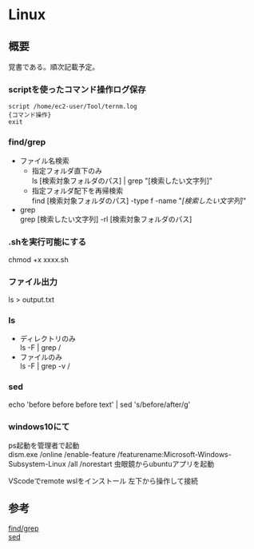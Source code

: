 # Linux

## 概要
覚書である。順次記載予定。

### scriptを使ったコマンド操作ログ保存

```
script /home/ec2-user/Tool/ternm.log
{コマンド操作}
exit
```

### find/grep
- ファイル名検索
  - 指定フォルダ直下のみ  
  ls [検索対象フォルダのパス] | grep "[検索したい文字列]"   
  - 指定フォルダ配下を再帰検索  
  find [検索対象フォルダのパス] -type f -name "*[検索したい文字列]*"  
- grep  
  grep [検索したい文字列] -rl [検索対象フォルダのパス]  

### .shを実行可能にする
chmod +x xxxx.sh  

### ファイル出力
ls > output.txt  

### ls
- ディレクトリのみ   
ls -F | grep /  
- ファイルのみ  
ls -F | grep -v /  

### sed
echo 'before before before text' | sed 's/before/after/g'


### windows10にて
ps起動を管理者で起動  
dism.exe /online /enable-feature /featurename:Microsoft-Windows-Subsystem-Linux /all /norestart
虫眼鏡からubuntuアプリを起動

VScodeでremote wslをインストール
左下から操作して接続


## 参考
[find/grep](https://qiita.com/pokari_dz/items/0f14a21e3ca3df025d21)  
[sed](https://qiita.com/muran001/items/472abcfc353d5df7b77a)

